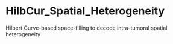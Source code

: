 # HilbCur_Spatial_Heterogeneity
Hilbert Curve-based space-filling to decode intra-tumoral spatial heterogeneity 
